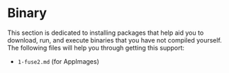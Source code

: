 # Binary

This section is dedicated to installing packages that help aid you to download,
run, and execute binaries that you have not compiled yourself. The following
files will help you through getting this support:

- `1-fuse2.md` (for AppImages)
